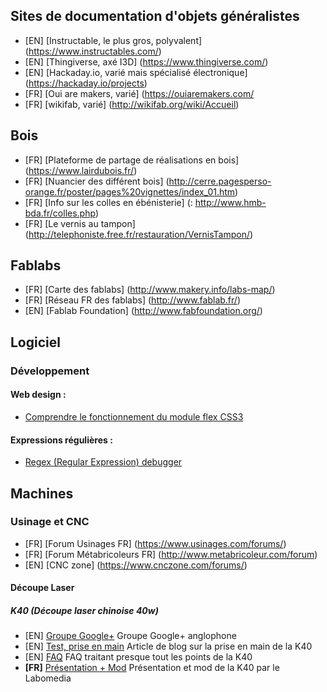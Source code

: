 
## Sites de documentation d'objets généralistes
- [EN] [Instructable, le plus gros, polyvalent] (https://www.instructables.com/)
- [EN] [Thingiverse, axé I3D] (https://www.thingiverse.com/)
- [EN] [Hackaday.io, varié mais spécialisé électronique] (https://hackaday.io/projects)
- [FR] [Oui are makers, varié] (https://ouiaremakers.com/
- [FR] [wikifab, varié] (http://wikifab.org/wiki/Accueil)

## Bois
- [FR] [Plateforme de partage de réalisations en bois] (https://www.lairdubois.fr/)
- [FR] [Nuancier des différent bois] (http://cerre.pagesperso-orange.fr/poster/pages%20vignettes/index_01.htm)
- [FR] [Info sur les colles en ébénisterie] (: http://www.hmb-bda.fr/colles.php)
- [FR] [Le vernis au tampon] (http://telephoniste.free.fr/restauration/VernisTampon/)

## Fablabs
- [FR] [Carte des fablabs] (http://www.makery.info/labs-map/)
- [FR] [Réseau FR des fablabs] (http://www.fablab.fr/)
- [EN] [Fablab Foundation] (http://www.fabfoundation.org/)

## Logiciel

### Développement

#### Web design :
- [Comprendre le fonctionnement du module flex CSS3](https://www.alsacreations.com/tuto/lire/1493-css3-flexbox-layout-module.html)

#### Expressions régulières :
- [Regex (Regular Expression) debugger](https://www.regextester.com/)

## Machines


### Usinage et CNC
- [FR] [Forum Usinages FR] (https://www.usinages.com/forums/)
- [FR] [Forum Métabricoleurs FR] (http://www.metabricoleur.com/forum)
- [EN] [CNC zone] (https://www.cnczone.com/forums/)

#### Découpe Laser

##### K40 (Découpe laser chinoise 40w)
- [EN] [Groupe Google+](https://plus.google.com/communities/118113483589382049502) Groupe Google+ anglophone
- [EN] [Test, prise en main](https://mitxela.com/projects/laser_cutter) Article de blog sur la prise en main de la K40
- [EN] [FAQ](https://k40laser.se/) FAQ traitant presque tout les points de la K40
- **[FR]** [Présentation + Mod](https://wiki.labomedia.org/index.php/Lasercut) Présentation et mod de la K40 par le Labomedia
